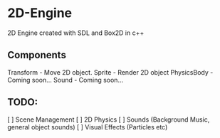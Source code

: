 # 2D-Engine
2D Engine created with SDL and Box2D in c++

## Components

Transform - Move 2D object.
Sprite - Render 2D object
PhysicsBody - Coming soon...
Sound - Coming soon...

## TODO:

[ ] Scene Management
[ ] 2D Physics 
[ ] Sounds (Background Music, general object sounds)
[ ] Visual Effects (Particles etc)
